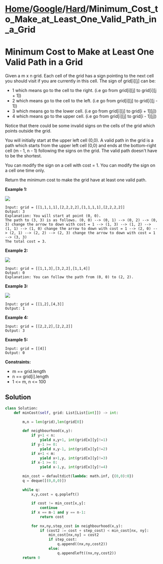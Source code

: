 # [Home](./../..)/[Google](./..)/[Hard](./)/Minimum_Cost_to_Make_at_Least_One_Valid_Path_in_a_Grid
<h1>Minimum Cost to Make at Least One Valid Path in a Grid</h1>

<p>
Given a m x n grid. Each cell of the grid has a sign pointing to the next cell you should visit if you are currently in this cell. The sign of grid[i][j] can be:
</p>

- 1 which means go to the cell to the right. (i.e go from grid[i][j] to grid[i][j + 1])
- 2 which means go to the cell to the left. (i.e go from grid[i][j] to grid[i][j - 1])
- 3 which means go to the lower cell. (i.e go from grid[i][j] to grid[i + 1][j])
- 4 which means go to the upper cell. (i.e go from grid[i][j] to grid[i - 1][j])

<p>
Notice that there could be some invalid signs on the cells of the grid which points outside the grid.
</p>
<p>
You will initially start at the upper left cell (0,0). A valid path in the grid is a path which starts from the upper left cell (0,0) and ends at the bottom-right cell (m - 1, n - 1) following the signs on the grid. The valid path doesn't have to be the shortest.
</p>
<p>
You can modify the sign on a cell with cost = 1. You can modify the sign on a cell one time only.
</p>
<p>
Return the minimum cost to make the grid have at least one valid path.
</p>

<b>Example 1:</b>

<img src="https://assets.leetcode.com/uploads/2020/02/13/grid1.png">

    Input: grid = [[1,1,1,1],[2,2,2,2],[1,1,1,1],[2,2,2,2]]
    Output: 3
    Explanation: You will start at point (0, 0).
    The path to (3, 3) is as follows. (0, 0) --> (0, 1) --> (0, 2) --> (0, 3) change the arrow to down with cost = 1 --> (1, 3) --> (1, 2) --> (1, 1) --> (1, 0) change the arrow to down with cost = 1 --> (2, 0) --> (2, 1) --> (2, 2) --> (2, 3) change the arrow to down with cost = 1 --> (3, 3)
    The total cost = 3.

<b>Example 2:</b>

<img src="https://assets.leetcode.com/uploads/2020/02/13/grid2.png">

    Input: grid = [[1,1,3],[3,2,2],[1,1,4]]
    Output: 0
    Explanation: You can follow the path from (0, 0) to (2, 2).

<b>Example 3:</b>

<img src="https://assets.leetcode.com/uploads/2020/02/13/grid3.png">

    Input: grid = [[1,2],[4,3]]
    Output: 1

<b>Example 4:</b>

    Input: grid = [[2,2,2],[2,2,2]]
    Output: 3

<b>Example 5:</b>

    Input: grid = [[4]]
    Output: 0

<b>Constraints:</b>

- m == grid.length
- n == grid[i].length
- 1 <= m, n <= 100

<h2>Solution</h2>

```python
class Solution:
    def minCost(self, grid: List[List[int]]) -> int:
        
        m,n = len(grid),len(grid[0])
        
        def neighbourhood(x,y):
            if y+1 < n:
                yield x,y+1, int(grid[x][y]!=1)
            if y-1 >= 0:
                yield x,y-1, int(grid[x][y]!=2)
            if x+1 < m:
                yield x+1,y, int(grid[x][y]!=3)
            if x-1 >= 0:
                yield x-1,y, int(grid[x][y]!=4)
        
        min_cost = defaultdict(lambda: math.inf, {(0,0):0})
        q = deque([(0,0,0)])
        
        while q:
            x,y,cost = q.popleft()
            
            if cost != min_cost[x,y]:
                continue
            if x == m-1 and y == n-1:
                return cost
            
            for nx,ny,step_cost in neighbourhood(x,y):
                if (cost2 := cost + step_cost) < min_cost[nx, ny]:
                    min_cost[nx,ny] = cost2
                    if step_cost:
                        q.append((nx,ny,cost2))
                    else:
                        q.appendleft((nx,ny,cost2))
        return 0
```
